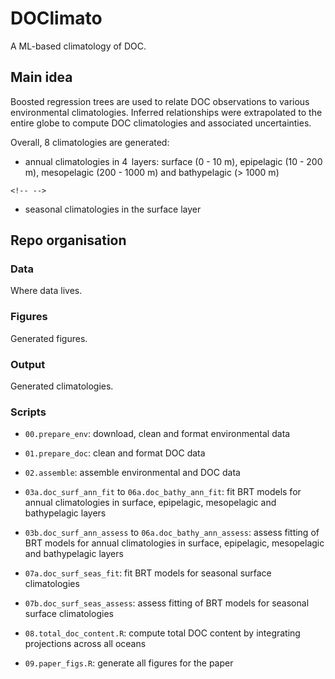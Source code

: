 # DOClimato

A ML-based climatology of DOC.

## Main idea

Boosted regression trees are used to relate DOC observations to various environmental climatologies. Inferred relationships were extrapolated to the entire globe to compute DOC climatologies and associated uncertainties.

Overall, 8 climatologies are generated:

-   annual climatologies in 4  layers: surface (0 - 10 m), epipelagic (10 - 200 m), mesopelagic (200 - 1000 m) and bathypelagic (\> 1000 m)

```{=html}
<!-- -->
```
-   seasonal climatologies in the surface layer

## Repo organisation

### Data

Where data lives.

### Figures

Generated figures.

### Output

Generated climatologies.

### Scripts

-   `00.prepare_env`: download, clean and format environmental data

-   `01.prepare_doc`: clean and format DOC data

-   `02.assemble`: assemble environmental and DOC data

-   `03a.doc_surf_ann_fit` to `06a.doc_bathy_ann_fit`: fit BRT models for annual climatologies in surface, epipelagic, mesopelagic and bathypelagic layers

-   `03b.doc_surf_ann_assess` to `06a.doc_bathy_ann_assess`: assess fitting of BRT models for annual climatologies in surface, epipelagic, mesopelagic and bathypelagic layers

-   `07a.doc_surf_seas_fit`: fit BRT models for seasonal surface climatologies

-   `07b.doc_surf_seas_assess`: assess fitting of BRT models for seasonal surface climatologies

-   `08.total_doc_content.R`: compute total DOC content by integrating projections across all oceans

-   `09.paper_figs.R`: generate all figures for the paper
